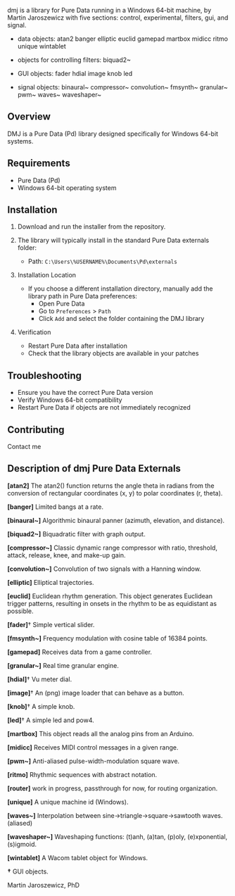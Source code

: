 dmj is a library for Pure Data running in a Windows 64-bit machine, by Martin Jaroszewicz with five sections: control, experimental,
filters, gui, and signal. 

 - data objects: atan2 banger elliptic euclid gamepad martbox midicc ritmo unique wintablet
 
 - objects for controlling filters: biquad2~

 - GUI objects: fader hdial image knob led

 - signal objects: binaural~ compressor~ convolution~ fmsynth~ granular~ pwm~ waves~ waveshaper~

## Overview
DMJ is a Pure Data (Pd) library designed specifically for Windows 64-bit systems.

## Requirements
- Pure Data (Pd)
- Windows 64-bit operating system

## Installation

1. Download and run the installer from the repository.

2. The library will typically install in the standard Pure Data externals folder:
   - Path: `C:\Users\%USERNAME%\Documents\Pd\externals`

3. Installation Location
   - If you choose a different installation directory, manually add the library path in Pure Data preferences:
     * Open Pure Data
     * Go to `Preferences` > `Path`
     * Click `Add` and select the folder containing the DMJ library

4. Verification
   - Restart Pure Data after installation
   - Check that the library objects are available in your patches

## Troubleshooting
- Ensure you have the correct Pure Data version
- Verify Windows 64-bit compatibility
- Restart Pure Data if objects are not immediately recognized


## Contributing
Contact me


## Description of dmj Pure Data Externals

**[atan2]** The atan2() function returns the angle theta in radians from the conversion of rectangular coordinates (x, y) to polar coordinates (r, theta).

**[banger]** Limited bangs at a rate.

**[binaural~]** Algorithmic binaural panner (azimuth, elevation, and distance).

**[biquad2~]** Biquadratic filter with graph output.

**[compressor~]** Classic dynamic range compressor with ratio, threshold, attack, release, knee, and make-up gain.

**[convolution~]** Convolution of two signals with a Hanning window.

**[elliptic]** Elliptical trajectories.

**[euclid]** Euclidean rhythm generation. This object generates Euclidean trigger patterns, resulting in onsets in the rhythm to be as equidistant as possible.

**[fader]**† Simple vertical slider.

**[fmsynth~]** Frequency modulation with cosine table of 16384 points.

**[gamepad]** Receives data from a game controller.

**[granular~]** Real time granular engine.

**[hdial]**† Vu meter dial.

**[image]**† An (png) image loader that can behave as a button.

**[knob]**† A simple knob.

**[led]**† A simple led and pow4. 

**[martbox]** This object reads all the analog pins from an Arduino.

**[midicc]** Receives MIDI control messages in a given range.

**[pwm~]** Anti-aliased pulse-width-modulation square wave.

**[ritmo]** Rhythmic sequences with abstract notation.

**[router]** work in progress, passthrough for now, for routing organization.

**[unique]** A unique machine id (Windows).

**[waves~]** Interpolation between sine->triangle->square->sawtooth waves. (aliased)

**[waveshaper~]** Waveshaping functions: (t)anh, (a)tan, (p)oly, (e)xponential, (s)igmoid.

**[wintablet]** A Wacom tablet object for Windows.

 **†** GUI objects.

Martin Jaroszewicz, PhD



